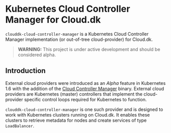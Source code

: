 # Kubernetes Cloud Controller Manager for Cloud.dk
`clouddk-cloud-controller-manager` is a Kubernetes Cloud Controller Manager implementation (or out-of-tree cloud-provider) for Cloud.dk.

> **WARNING:** This project is under active development and should be considered alpha.

## Introduction
External cloud providers were introduced as an _Alpha_ feature in Kubernetes 1.6 with the addition of the [Cloud Controller Manager](https://kubernetes.io/docs/tasks/administer-cluster/running-cloud-controller/) binary. External cloud providers are Kubernetes (master) controllers that implement the cloud-provider specific control loops required for Kubernetes to function.

`clouddk-cloud-controller-manager` is one such provider and is designed to work with Kubernetes clusters running on Cloud.dk. It enables these clusters to retrieve metadata for nodes and create services of type `LoadBalancer`.
